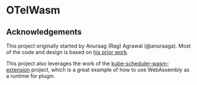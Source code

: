 # OTelWasm

## Acknowledgements

This project originally started by Anuraag (Rag) Agrawal (@anuraaga). Most of the code and design is based on [his prior work](https://github.com/open-telemetry/opentelemetry-collector-contrib/issues/11772).

This project also leverages the work of the [kube-scheduler-wasm-extension](https://github.com/kubernetes-sigs/kube-scheduler-wasm-extension) project, which is a great example of how to use WebAssembly as a runtime for plugin.

